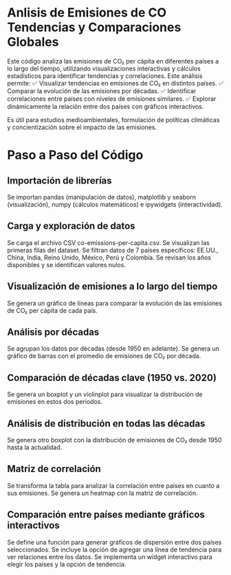 # Anlisis de Emisiones de CO Tendencias y Comparaciones Globales
Este código analiza las emisiones de CO₂ per cápita en diferentes países a lo largo del tiempo, utilizando visualizaciones interactivas y cálculos estadísticos para identificar tendencias y correlaciones.
Este análisis permite:
✅ Visualizar tendencias en emisiones de CO₂ en distintos países.
✅ Comparar la evolución de las emisiones por décadas.
✅ Identificar correlaciones entre países con niveles de emisiones similares.
✅ Explorar dinámicamente la relación entre dos países con gráficos interactivos.

Es útil para estudios medioambientales, formulación de políticas climáticas y concientización sobre el impacto de las emisiones.

# Paso a Paso del Código
## Importación de librerías
Se importan pandas (manipulación de datos), matplotlib y seaborn (visualización), numpy (cálculos matemáticos) e ipywidgets (interactividad).

## Carga y exploración de datos

Se carga el archivo CSV co-emissions-per-capita.csv.
Se visualizan las primeras filas del dataset.
Se filtran datos de 7 países específicos: EE.UU., China, India, Reino Unido, México, Perú y Colombia.
Se revisan los años disponibles y se identifican valores nulos.
## Visualización de emisiones a lo largo del tiempo

Se genera un gráfico de líneas para comparar la evolución de las emisiones de CO₂ per cápita de cada país.
## Análisis por décadas

Se agrupan los datos por décadas (desde 1950 en adelante).
Se genera un gráfico de barras con el promedio de emisiones de CO₂ por década.
## Comparación de décadas clave (1950 vs. 2020)

Se genera un boxplot y un violinplot para visualizar la distribución de emisiones en estos dos periodos.
## Análisis de distribución en todas las décadas

Se genera otro boxplot con la distribución de emisiones de CO₂ desde 1950 hasta la actualidad.
## Matriz de correlación

Se transforma la tabla para analizar la correlación entre países en cuanto a sus emisiones.
Se genera un heatmap con la matriz de correlación.
## Comparación entre países mediante gráficos interactivos

Se define una función para generar gráficos de dispersión entre dos países seleccionados.
Se incluye la opción de agregar una línea de tendencia para ver relaciones entre los datos.
Se implementa un widget interactivo para elegir los países y la opción de tendencia.
